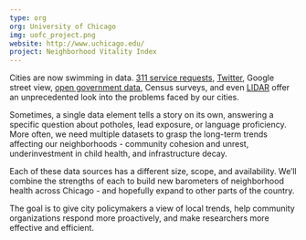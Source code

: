 ```yaml
---
type: org
org: University of Chicago
img: uofc_project.png
website: http://www.uchicago.edu/
project: Neighborhood Vitality Index
---
```

Cities are now swimming in data. [311 service requests](http://servicetracker.cityofchicago.org/), [Twitter](http://foodborne.smartchicagoapps.org/), Google street view, [open government data](https://data.cityofchicago.org/), Census surveys, and even [LIDAR](http://cityscan.com/) offer an unprecedented look into the problems faced by our cities. 

Sometimes, a single data element tells a story on its own, answering a specific question about potholes, lead exposure, or language proficiency. More often, we need multiple datasets to grasp the long-term trends affecting our neighborhoods - community cohesion and unrest, underinvestment in child health, and infrastructure decay. 

Each of these data sources has a different size, scope, and availability. We’ll combine the strengths of each to build new barometers of neighborhood health across Chicago - and hopefully expand to other parts of the country.

The goal is to give city policymakers a view of local trends, help community organizations respond more proactively, and make researchers more effective and efficient.
